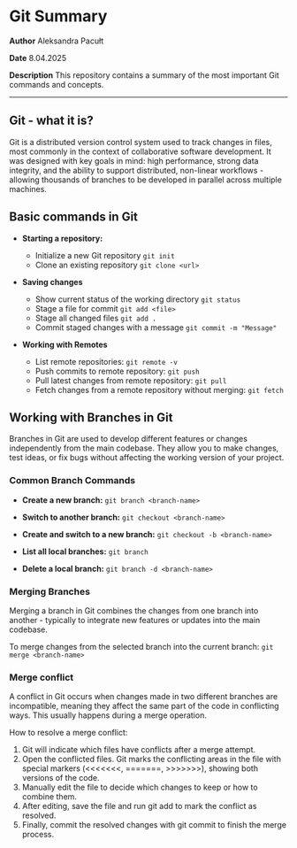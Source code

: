 # Git Summary

**Author** Aleksandra Pacułt

**Date** 8.04.2025

**Description** This repository contains a summary of the most important 
Git commands and concepts.

---

## Git - what it is?

Git is a distributed version control system used to track changes 
in files, most commonly in the context of collaborative software development.
It was designed with key goals in mind: high performance, strong data integrity, 
and the ability to support distributed, non-linear workflows - allowing 
thousands of branches to be developed in parallel across multiple machines.


## Basic commands in Git

- **Starting a repository:**
    - Initialize a new Git repository `git init`
    - Clone an existing repository `git clone <url>` 

- **Saving changes**
    - Show current status of the working directory `git status`
    - Stage a file for commit `git add <file>`
    - Stage all changed files `git add .`
    - Commit staged changes with a message `git commit -m "Message"` 

- **Working with Remotes**
    - List remote repositories: `git remote -v` 
    - Push commits to remote repository: `git push`
    - Pull latest changes from remote repository: `git pull`  
    - Fetch changes from a remote repository without merging: `git fetch`


## Working with Branches in Git

Branches in Git are used to develop different features or changes independently 
from the main codebase. They allow you to make changes, test ideas, or 
fix bugs without affecting the working version of your project.

### Common Branch Commands

- **Create a new branch:**
`git branch <branch-name>`

- **Switch to another branch:**
`git checkout <branch-name>`

- **Create and switch to a new branch:**
`git checkout -b <branch-name>`

- **List all local branches:**
`git branch`

- **Delete a local branch:**
`git branch -d <branch-name>`

### Merging Branches
Merging a branch in Git combines the changes from one branch into another - typically 
to integrate new features or updates into the main codebase.

To merge changes from the selected branch into the current branch:
`git merge <branch-name>`

### Merge conflict

A conflict in Git occurs when changes made in two different branches are incompatible, 
meaning they affect the same part of the code in conflicting ways. This usually 
happens during a merge operation. 

How to resolve a merge conflict:

1. Git will indicate which files have conflicts after a merge attempt.
2. Open the conflicted files. Git marks the conflicting areas in the file with special markers 
(<<<<<<<, =======, >>>>>>>), showing both versions of the code.
3. Manually edit the file to decide which changes to keep or how to combine them.
4. After editing, save the file and run git add <file> to mark the conflict as resolved.
5. Finally, commit the resolved changes with git commit to finish the merge process.
